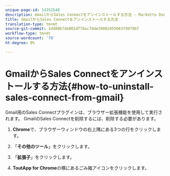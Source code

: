 ```yaml
---
unique-page-id: 14352548
description: GmailからSales Connectをアンインストールする方法 — Marketto Docs — 製品ドキュメント
title: GmailからSales Connectをアンインストールする方法
translation-type: tm+mt
source-git-commit: 1dd80b7de801df78ac7dde39002455063f9979b7
workflow-type: tm+mt
source-wordcount: '79'
ht-degree: 0%

---
```



# GmailからSales Connectをアンインストールする方法{#how-to-uninstall-sales-connect-from-gmail}

Gmail用のSales Connectプラグインは、ブラウザー拡張機能を使用して実行されます。 GmailのSales Connectを削除するには、削除する必要があります。

1. **Chrome**&#x200B;で、ブラウザーウィンドウの右上隅にある3つの行をクリックします。

1. 「**その他のツール**」をクリックします。

1. 「**拡張子**」をクリックします。

1. **ToutApp for Chrome**&#x200B;の横にあるごみ箱アイコンをクリックします。
